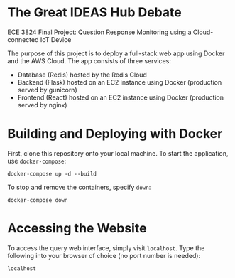 # The Great IDEAS Hub Debate
ECE 3824 Final Project: Question Response Monitoring using a Cloud-connected IoT Device

The purpose of this project is to deploy a full-stack web app using Docker and the AWS Cloud.
The app consists of three services:
- Database (Redis) hosted by the Redis Cloud
- Backend (Flask) hosted on an EC2 instance using Docker (production served by gunicorn)
- Frontend (React) hosted on an EC2 instance using Docker (production served by nginx)
# Building and Deploying with Docker
First, clone this repository onto your local machine.
To start the application, use `docker-compose`:
```
docker-compose up -d --build
```
To stop and remove the containers, specify `down`:
```
docker-compose down
```

# Accessing the Website
To access the query web interface, simply visit `localhost`. 
Type the following into your browser of choice (no port number is needed):
```
localhost
```
